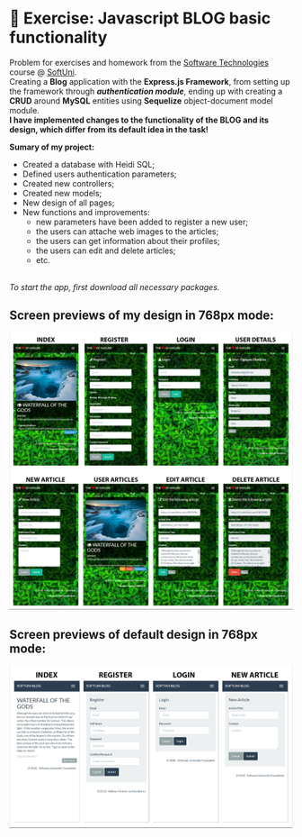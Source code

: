 # :triangular_ruler: Exercise: Javascript BLOG basic functionality

Problem for exercises and homework from the [Software Technologies](https://github.com/OgnyanDD/Software-Technologies) course @ [SoftUni](https://softuni.bg/).<br/>
Creating a **Blog** application with the **Express.js Framework**, from setting up the framework through ***authentication module***, ending up with creating a **CRUD** around **MySQL** entities using **Sequelize** object-document model module.<br/>
**I have implemented changes to the functionality of the BLOG and its design, which differ from its default idea in the task!**<br/>

**Sumary of my project:**
* Created a database with Heidi SQL;
* Defined users authentication parameters;
* Created new controllers;
* Created new models;
* New design of all pages;
* New functions and improvements:
  - new parameters have been added to register a new user;
  - the users can attache web images to the articles;
  - the users can get information about their profiles;
  - the users can edit and delete articles;
  - etc.
  <br/>
*To start the app, first download all necessary packages.*<br/>

## Screen previews of my design in 768px mode:
![My Design](https://github.com/OgnyanDD/Web-Blog/blob/master/pic's/MyDesign.png)
<br/>
## Screen previews of default design in 768px mode:
![Default Design](https://github.com/OgnyanDD/Web-Blog/blob/master/pic's/DefaultDesign.png)
